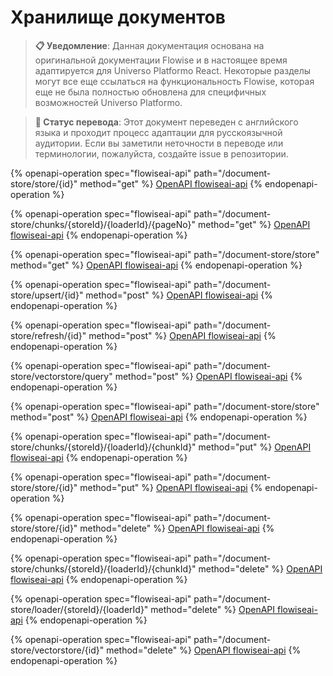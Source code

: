 # Хранилище документов

> **📋 Уведомление**: Данная документация основана на оригинальной документации Flowise и в настоящее время адаптируется для Universo Platformo React. Некоторые разделы могут все еще ссылаться на функциональность Flowise, которая еще не была полностью обновлена для специфичных возможностей Universo Platformo.

> **🔄 Статус перевода**: Этот документ переведен с английского языка и проходит процесс адаптации для русскоязычной аудитории. Если вы заметили неточности в переводе или терминологии, пожалуйста, создайте issue в репозитории.

{% openapi-operation spec="flowiseai-api" path="/document-store/store/{id}" method="get" %}
[OpenAPI flowiseai-api](https://gitbook-x-prod-openapi.4401d86825a13bf607936cc3a9f3897a.r2.cloudflarestorage.com/raw/238edaa326f0ca4057047699b251f09b359ab0c2a5d5201f7095b100792cf411.txt?X-Amz-Algorithm=AWS4-HMAC-SHA256&X-Amz-Content-Sha256=UNSIGNED-PAYLOAD&X-Amz-Credential=dce48141f43c0191a2ad043a6888781c%2F20250717%2Fauto%2Fs3%2Faws4_request&X-Amz-Date=20250717T144327Z&X-Amz-Expires=172800&X-Amz-Signature=b4e9a97d35bf5ed41bad9cb6ac39ae59371100f618dc64f1d01f6adf1f6419a3&X-Amz-SignedHeaders=host&x-amz-checksum-mode=ENABLED&x-id=GetObject)
{% endopenapi-operation %}

{% openapi-operation spec="flowiseai-api" path="/document-store/chunks/{storeId}/{loaderId}/{pageNo}" method="get" %}
[OpenAPI flowiseai-api](https://gitbook-x-prod-openapi.4401d86825a13bf607936cc3a9f3897a.r2.cloudflarestorage.com/raw/238edaa326f0ca4057047699b251f09b359ab0c2a5d5201f7095b100792cf411.txt?X-Amz-Algorithm=AWS4-HMAC-SHA256&X-Amz-Content-Sha256=UNSIGNED-PAYLOAD&X-Amz-Credential=dce48141f43c0191a2ad043a6888781c%2F20250717%2Fauto%2Fs3%2Faws4_request&X-Amz-Date=20250717T144327Z&X-Amz-Expires=172800&X-Amz-Signature=b4e9a97d35bf5ed41bad9cb6ac39ae59371100f618dc64f1d01f6adf1f6419a3&X-Amz-SignedHeaders=host&x-amz-checksum-mode=ENABLED&x-id=GetObject)
{% endopenapi-operation %}

{% openapi-operation spec="flowiseai-api" path="/document-store/store" method="get" %}
[OpenAPI flowiseai-api](https://gitbook-x-prod-openapi.4401d86825a13bf607936cc3a9f3897a.r2.cloudflarestorage.com/raw/238edaa326f0ca4057047699b251f09b359ab0c2a5d5201f7095b100792cf411.txt?X-Amz-Algorithm=AWS4-HMAC-SHA256&X-Amz-Content-Sha256=UNSIGNED-PAYLOAD&X-Amz-Credential=dce48141f43c0191a2ad043a6888781c%2F20250717%2Fauto%2Fs3%2Faws4_request&X-Amz-Date=20250717T144327Z&X-Amz-Expires=172800&X-Amz-Signature=b4e9a97d35bf5ed41bad9cb6ac39ae59371100f618dc64f1d01f6adf1f6419a3&X-Amz-SignedHeaders=host&x-amz-checksum-mode=ENABLED&x-id=GetObject)
{% endopenapi-operation %}

{% openapi-operation spec="flowiseai-api" path="/document-store/upsert/{id}" method="post" %}
[OpenAPI flowiseai-api](https://gitbook-x-prod-openapi.4401d86825a13bf607936cc3a9f3897a.r2.cloudflarestorage.com/raw/238edaa326f0ca4057047699b251f09b359ab0c2a5d5201f7095b100792cf411.txt?X-Amz-Algorithm=AWS4-HMAC-SHA256&X-Amz-Content-Sha256=UNSIGNED-PAYLOAD&X-Amz-Credential=dce48141f43c0191a2ad043a6888781c%2F20250717%2Fauto%2Fs3%2Faws4_request&X-Amz-Date=20250717T144327Z&X-Amz-Expires=172800&X-Amz-Signature=b4e9a97d35bf5ed41bad9cb6ac39ae59371100f618dc64f1d01f6adf1f6419a3&X-Amz-SignedHeaders=host&x-amz-checksum-mode=ENABLED&x-id=GetObject)
{% endopenapi-operation %}

{% openapi-operation spec="flowiseai-api" path="/document-store/refresh/{id}" method="post" %}
[OpenAPI flowiseai-api](https://gitbook-x-prod-openapi.4401d86825a13bf607936cc3a9f3897a.r2.cloudflarestorage.com/raw/238edaa326f0ca4057047699b251f09b359ab0c2a5d5201f7095b100792cf411.txt?X-Amz-Algorithm=AWS4-HMAC-SHA256&X-Amz-Content-Sha256=UNSIGNED-PAYLOAD&X-Amz-Credential=dce48141f43c0191a2ad043a6888781c%2F20250717%2Fauto%2Fs3%2Faws4_request&X-Amz-Date=20250717T144327Z&X-Amz-Expires=172800&X-Amz-Signature=b4e9a97d35bf5ed41bad9cb6ac39ae59371100f618dc64f1d01f6adf1f6419a3&X-Amz-SignedHeaders=host&x-amz-checksum-mode=ENABLED&x-id=GetObject)
{% endopenapi-operation %}

{% openapi-operation spec="flowiseai-api" path="/document-store/vectorstore/query" method="post" %}
[OpenAPI flowiseai-api](https://gitbook-x-prod-openapi.4401d86825a13bf607936cc3a9f3897a.r2.cloudflarestorage.com/raw/238edaa326f0ca4057047699b251f09b359ab0c2a5d5201f7095b100792cf411.txt?X-Amz-Algorithm=AWS4-HMAC-SHA256&X-Amz-Content-Sha256=UNSIGNED-PAYLOAD&X-Amz-Credential=dce48141f43c0191a2ad043a6888781c%2F20250717%2Fauto%2Fs3%2Faws4_request&X-Amz-Date=20250717T144327Z&X-Amz-Expires=172800&X-Amz-Signature=b4e9a97d35bf5ed41bad9cb6ac39ae59371100f618dc64f1d01f6adf1f6419a3&X-Amz-SignedHeaders=host&x-amz-checksum-mode=ENABLED&x-id=GetObject)
{% endopenapi-operation %}

{% openapi-operation spec="flowiseai-api" path="/document-store/store" method="post" %}
[OpenAPI flowiseai-api](https://gitbook-x-prod-openapi.4401d86825a13bf607936cc3a9f3897a.r2.cloudflarestorage.com/raw/238edaa326f0ca4057047699b251f09b359ab0c2a5d5201f7095b100792cf411.txt?X-Amz-Algorithm=AWS4-HMAC-SHA256&X-Amz-Content-Sha256=UNSIGNED-PAYLOAD&X-Amz-Credential=dce48141f43c0191a2ad043a6888781c%2F20250717%2Fauto%2Fs3%2Faws4_request&X-Amz-Date=20250717T144327Z&X-Amz-Expires=172800&X-Amz-Signature=b4e9a97d35bf5ed41bad9cb6ac39ae59371100f618dc64f1d01f6adf1f6419a3&X-Amz-SignedHeaders=host&x-amz-checksum-mode=ENABLED&x-id=GetObject)
{% endopenapi-operation %}

{% openapi-operation spec="flowiseai-api" path="/document-store/chunks/{storeId}/{loaderId}/{chunkId}" method="put" %}
[OpenAPI flowiseai-api](https://gitbook-x-prod-openapi.4401d86825a13bf607936cc3a9f3897a.r2.cloudflarestorage.com/raw/238edaa326f0ca4057047699b251f09b359ab0c2a5d5201f7095b100792cf411.txt?X-Amz-Algorithm=AWS4-HMAC-SHA256&X-Amz-Content-Sha256=UNSIGNED-PAYLOAD&X-Amz-Credential=dce48141f43c0191a2ad043a6888781c%2F20250717%2Fauto%2Fs3%2Faws4_request&X-Amz-Date=20250717T144327Z&X-Amz-Expires=172800&X-Amz-Signature=b4e9a97d35bf5ed41bad9cb6ac39ae59371100f618dc64f1d01f6adf1f6419a3&X-Amz-SignedHeaders=host&x-amz-checksum-mode=ENABLED&x-id=GetObject)
{% endopenapi-operation %}

{% openapi-operation spec="flowiseai-api" path="/document-store/store/{id}" method="put" %}
[OpenAPI flowiseai-api](https://gitbook-x-prod-openapi.4401d86825a13bf607936cc3a9f3897a.r2.cloudflarestorage.com/raw/238edaa326f0ca4057047699b251f09b359ab0c2a5d5201f7095b100792cf411.txt?X-Amz-Algorithm=AWS4-HMAC-SHA256&X-Amz-Content-Sha256=UNSIGNED-PAYLOAD&X-Amz-Credential=dce48141f43c0191a2ad043a6888781c%2F20250717%2Fauto%2Fs3%2Faws4_request&X-Amz-Date=20250717T144327Z&X-Amz-Expires=172800&X-Amz-Signature=b4e9a97d35bf5ed41bad9cb6ac39ae59371100f618dc64f1d01f6adf1f6419a3&X-Amz-SignedHeaders=host&x-amz-checksum-mode=ENABLED&x-id=GetObject)
{% endopenapi-operation %}

{% openapi-operation spec="flowiseai-api" path="/document-store/store/{id}" method="delete" %}
[OpenAPI flowiseai-api](https://gitbook-x-prod-openapi.4401d86825a13bf607936cc3a9f3897a.r2.cloudflarestorage.com/raw/238edaa326f0ca4057047699b251f09b359ab0c2a5d5201f7095b100792cf411.txt?X-Amz-Algorithm=AWS4-HMAC-SHA256&X-Amz-Content-Sha256=UNSIGNED-PAYLOAD&X-Amz-Credential=dce48141f43c0191a2ad043a6888781c%2F20250717%2Fauto%2Fs3%2Faws4_request&X-Amz-Date=20250717T144327Z&X-Amz-Expires=172800&X-Amz-Signature=b4e9a97d35bf5ed41bad9cb6ac39ae59371100f618dc64f1d01f6adf1f6419a3&X-Amz-SignedHeaders=host&x-amz-checksum-mode=ENABLED&x-id=GetObject)
{% endopenapi-operation %}

{% openapi-operation spec="flowiseai-api" path="/document-store/chunks/{storeId}/{loaderId}/{chunkId}" method="delete" %}
[OpenAPI flowiseai-api](https://gitbook-x-prod-openapi.4401d86825a13bf607936cc3a9f3897a.r2.cloudflarestorage.com/raw/238edaa326f0ca4057047699b251f09b359ab0c2a5d5201f7095b100792cf411.txt?X-Amz-Algorithm=AWS4-HMAC-SHA256&X-Amz-Content-Sha256=UNSIGNED-PAYLOAD&X-Amz-Credential=dce48141f43c0191a2ad043a6888781c%2F20250717%2Fauto%2Fs3%2Faws4_request&X-Amz-Date=20250717T144327Z&X-Amz-Expires=172800&X-Amz-Signature=b4e9a97d35bf5ed41bad9cb6ac39ae59371100f618dc64f1d01f6adf1f6419a3&X-Amz-SignedHeaders=host&x-amz-checksum-mode=ENABLED&x-id=GetObject)
{% endopenapi-operation %}

{% openapi-operation spec="flowiseai-api" path="/document-store/loader/{storeId}/{loaderId}" method="delete" %}
[OpenAPI flowiseai-api](https://gitbook-x-prod-openapi.4401d86825a13bf607936cc3a9f3897a.r2.cloudflarestorage.com/raw/238edaa326f0ca4057047699b251f09b359ab0c2a5d5201f7095b100792cf411.txt?X-Amz-Algorithm=AWS4-HMAC-SHA256&X-Amz-Content-Sha256=UNSIGNED-PAYLOAD&X-Amz-Credential=dce48141f43c0191a2ad043a6888781c%2F20250717%2Fauto%2Fs3%2Faws4_request&X-Amz-Date=20250717T144327Z&X-Amz-Expires=172800&X-Amz-Signature=b4e9a97d35bf5ed41bad9cb6ac39ae59371100f618dc64f1d01f6adf1f6419a3&X-Amz-SignedHeaders=host&x-amz-checksum-mode=ENABLED&x-id=GetObject)
{% endopenapi-operation %}

{% openapi-operation spec="flowiseai-api" path="/document-store/vectorstore/{id}" method="delete" %}
[OpenAPI flowiseai-api](https://gitbook-x-prod-openapi.4401d86825a13bf607936cc3a9f3897a.r2.cloudflarestorage.com/raw/238edaa326f0ca4057047699b251f09b359ab0c2a5d5201f7095b100792cf411.txt?X-Amz-Algorithm=AWS4-HMAC-SHA256&X-Amz-Content-Sha256=UNSIGNED-PAYLOAD&X-Amz-Credential=dce48141f43c0191a2ad043a6888781c%2F20250717%2Fauto%2Fs3%2Faws4_request&X-Amz-Date=20250717T144327Z&X-Amz-Expires=172800&X-Amz-Signature=b4e9a97d35bf5ed41bad9cb6ac39ae59371100f618dc64f1d01f6adf1f6419a3&X-Amz-SignedHeaders=host&x-amz-checksum-mode=ENABLED&x-id=GetObject)
{% endopenapi-operation %}
